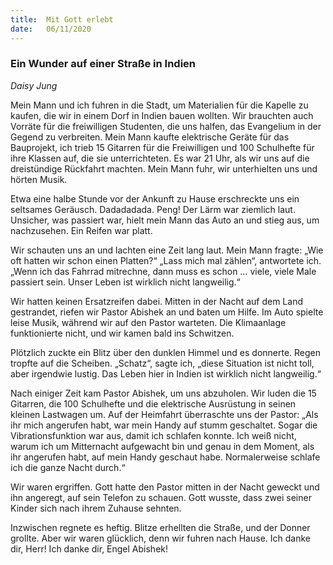 ```yaml
---
title:  Mit Gott erlebt
date:   06/11/2020
---
```


### Ein Wunder auf einer Straße in Indien

_Daisy Jung_

Mein Mann und ich fuhren in die Stadt, um Materialien für die Kapelle zu kaufen, die wir in einem Dorf in Indien bauen wollten. Wir brauchten auch Vorräte für die freiwilligen Studenten, die uns halfen, das Evangelium in der Gegend zu verbreiten. Mein Mann kaufte elektrische Geräte für das Bauprojekt, ich trieb 15 Gitarren für die Freiwilligen und 100 Schulhefte für ihre Klassen auf, die sie unterrichteten. Es war 21 Uhr, als wir uns auf die dreistündige Rückfahrt machten. Mein Mann fuhr, wir unterhielten uns und hörten Musik.

Etwa eine halbe Stunde vor der Ankunft zu Hause erschreckte uns ein seltsames Geräusch. Dadadadada. Peng! Der Lärm war ziemlich laut. Unsicher, was passiert war, hielt mein Mann das Auto an und stieg aus, um nachzusehen. Ein Reifen war platt.

Wir schauten uns an und lachten eine Zeit lang laut. Mein Mann fragte: „Wie oft hatten wir schon einen Platten?“ „Lass mich mal zählen“, antwortete ich. „Wenn ich das Fahrrad mitrechne, dann muss es schon … viele, viele Male passiert sein. Unser Leben ist wirklich nicht langweilig.“

Wir hatten keinen Ersatzreifen dabei. Mitten in der Nacht auf dem Land gestrandet, riefen wir Pastor Abishek an und baten um Hilfe. Im Auto spielte leise Musik, während wir auf den Pastor warteten. Die Klimaanlage funktionierte nicht, und wir kamen bald ins Schwitzen.

Plötzlich zuckte ein Blitz über den dunklen Himmel und es donnerte. Regen tropfte auf die Scheiben. „Schatz“, sagte ich, „diese Situation ist nicht toll, aber irgendwie lustig. Das Leben hier in Indien ist wirklich nicht langweilig.“

Nach einiger Zeit kam Pastor Abishek, um uns abzuholen. Wir luden die 15 Gitarren, die 100 Schulhefte und die elektrische Ausrüstung in seinen kleinen Lastwagen um. Auf der Heimfahrt überraschte uns der Pastor: „Als ihr mich angerufen habt, war mein Handy auf stumm geschaltet. Sogar die Vibrationsfunktion war aus, damit ich schlafen konnte. Ich weiß nicht, warum ich um Mitternacht aufgewacht bin und genau in dem Moment, als ihr angerufen habt, auf mein Handy geschaut habe. Normalerweise schlafe ich die ganze Nacht durch.“

Wir waren ergriffen. Gott hatte den Pastor mitten in der Nacht geweckt und ihn angeregt, auf sein Telefon zu schauen. Gott wusste, dass zwei seiner Kinder sich nach ihrem Zuhause sehnten.

Inzwischen regnete es heftig. Blitze erhellten die Straße, und der Donner grollte. Aber wir waren glücklich, denn wir fuhren nach Hause. Ich danke dir, Herr! Ich danke dir, Engel Abishek!